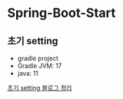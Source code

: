 # Spring-Boot-Start

## 초기 setting
- gradle project
- Gradle JVM: 17
- java: 11

[초기 setting 블로그 정리](https://velog.io/@min12/spring-boot-%EA%B0%9C%EB%B0%9C-%ED%94%84%EB%A1%9C%EC%A0%9D%ED%8A%B8-%EC%B4%88%EA%B8%B0-setting-feat.-intellij)
